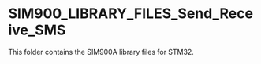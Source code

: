 # SIM900_LIBRARY_FILES_Send_Receive_SMS
 This folder contains the SIM900A  library files for STM32.
